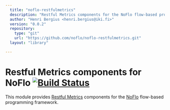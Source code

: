 ```yaml
---
  title: "noflo-restfulmetrics"
  description: "Restful Metrics components for the NoFlo flow-based programming environment"
  author: "Henri Bergius <henri.bergius@iki.fi>"
  version: "0.0.2"
  repository: 
    type: "git"
    url: "https://github.com/noflo/noflo-restfulmetrics.git"
  layout: "library"

---
```

Restful Metrics components for NoFlo [![Build Status](https://secure.travis-ci.org/noflo/noflo-restfulmetrics.png?branch=master)](https://travis-ci.org/noflo/noflo-restfulmetrics)
====================================

This module provides [Restful Metrics](http://www.restfulmetrics.com/) components for the [NoFlo](http://noflojs.org/) flow-based programming framework.
